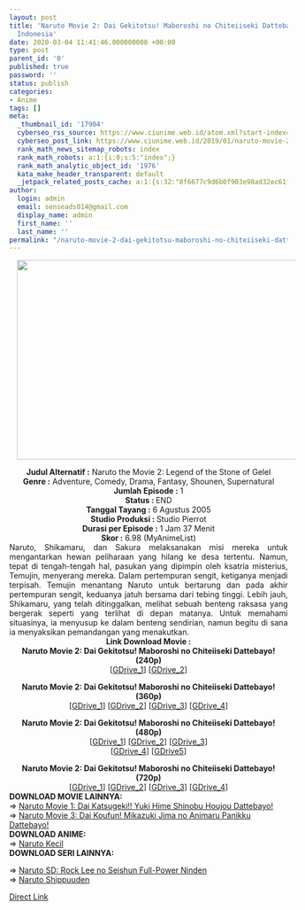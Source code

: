 ```yaml
---
layout: post
title: 'Naruto Movie 2: Dai Gekitotsu! Maboroshi no Chiteiiseki Dattebayo! Movie Subtitle
  Indonesia'
date: 2020-03-04 11:41:46.000000000 +00:00
type: post
parent_id: '0'
published: true
password: ''
status: publish
categories:
- Anime
tags: []
meta:
  _thumbnail_id: '17904'
  cyberseo_rss_source: https://www.ciunime.web.id/atom.xml?start-index=3001&max-results=150
  cyberseo_post_link: https://www.ciunime.web.id/2019/01/naruto-movie-2-dai-gekitotsu-maboroshi.html
  rank_math_news_sitemap_robots: index
  rank_math_robots: a:1:{i:0;s:5:"index";}
  rank_math_analytic_object_id: '1976'
  kata_make_header_transparent: default
  _jetpack_related_posts_cache: a:1:{s:32:"8f6677c9d6b0f903e98ad32ec61f8deb";a:2:{s:7:"expires";i:1663216589;s:7:"payload";a:0:{}}}
author:
  login: admin
  email: senseads014@gmail.com
  display_name: admin
  first_name: ''
  last_name: ''
permalink: "/naruto-movie-2-dai-gekitotsu-maboroshi-no-chiteiiseki-dattebayo-movie-subtitle-indonesia/"
---
```

<div class="separator" style="clear: both; text-align: center;"><a href="https://1.bp.blogspot.com/-J0qDLVn6q2E/XE273xz1aPI/AAAAAAAAIsU/-0Ac9Trvz88sG3c1pPJRTNAjK3tJsVAFQCPcBGAYYCw/s1600/Naruto%2BMovie%2B2%2B-%2BDai%2BGekitotsu%2521%2BMaboroshi%2Bno%2BChiteiiseki%2BDattebayo%2521.jpg" imageanchor="1" style="margin-left: 1em; margin-right: 1em;"><img border="0" data-original-height="720" data-original-width="1280" height="360" src="{{ site.baseurl }}/assets/2020/03/Naruto%2BMovie%2B2%2B-%2BDai%2BGekitotsu%2521%2BMaboroshi%2Bno%2BChiteiiseki%2BDattebayo%2521.jpg" width="640" /></a></div>
<p>
<div style="text-align: center;"><b>Judul</b><b><b> Alternatif</b> :</b> Naruto the Movie 2: Legend of the Stone of Gelel</div>
<div style="text-align: center;"><b><b>Genre :</b></b> Adventure, Comedy, Drama, Fantasy, Shounen, Supernatural</div>
<div style="text-align: center;"><b>Jumlah Episode :</b> 1<br /><b>Status :&nbsp;</b>END<br /><b>Tanggal Tayang :</b> 6 Agustus 2005<br /><b>Studio Produksi : </b>Studio Pierrot<br /><b>Durasi per Episode :</b> 1 Jam 37 Menit</div>
<div style="text-align: center;"><b>Skor :</b> 6.98 (MyAnimeList)</div>
<div style="text-align: center;"></div>
<div style="text-align: justify;">Naruto, Shikamaru, dan Sakura melaksanakan misi mereka untuk mengantarkan hewan peliharaan yang hilang ke desa tertentu. Namun, tepat di tengah-tengah hal, pasukan yang dipimpin oleh ksatria misterius, Temujin, menyerang mereka. Dalam pertempuran sengit, ketiganya menjadi terpisah. Temujin menantang Naruto untuk bertarung dan pada akhir pertempuran sengit, keduanya jatuh bersama dari tebing tinggi. Lebih jauh, Shikamaru, yang telah ditinggalkan, melihat sebuah benteng raksasa yang bergerak seperti yang terlihat di depan matanya. Untuk memahami situasinya, ia menyusup ke dalam benteng sendirian, namun begitu di sana ia menyaksikan pemandangan yang menakutkan.</div>
<div style="text-align: justify;"></div>
<div style="text-align: justify;"></div>
<div style="text-align: center;"><b>Link Download Movie :</b></div>
<div style="text-align: center;"><b>Naruto Movie 2: Dai Gekitotsu! Maboroshi no Chiteiiseki Dattebayo! (240p)</b><br />[<a href="https://drive.google.com/uc?export=download&amp;id=1MqErLXAHInR8oevvv_V3PiqX4su3AAfb" target="_blank" rel="noopener">GDrive_1</a>]&nbsp;[<a href="https://drive.google.com/uc?export=download&amp;id=1N7YBuVH9-3uRkNvyhAm5vvFQVsPOBkbQ" target="_blank" rel="noopener">GDrive_2</a>]</p>
<p><b>Naruto Movie 2: Dai Gekitotsu! Maboroshi no Chiteiiseki Dattebayo! (360p)</b><br />[<a href="https://drive.google.com/uc?export=download&amp;id=1UbC1VBh-6m9ax32tTLYUqiNEO7TBa4sw" target="_blank" rel="noopener">GDrive_1</a>] [<a href="https://drive.google.com/uc?export=download&amp;id=1SWlobsZfSeJLDpqXj6Et2lhqmyboLzAl" target="_blank" rel="noopener">GDrive_2</a>] [<a href="https://drive.google.com/uc?export=download&amp;id=1mkplSjLmU3e98dY56yRcMysUIY9DoDfI" target="_blank" rel="noopener">GDrive_3</a>]&nbsp;[<a href="https://drive.google.com/uc?export=download&amp;id=1A534s1XcV9IhMciciUGKwh11g8NedEQV" target="_blank" rel="noopener">GDrive_4</a>]</p>
<p><b>Naruto Movie 2: Dai Gekitotsu! Maboroshi no Chiteiiseki Dattebayo! (480p)</b><br />[<a href="https://drive.google.com/uc?export=download&amp;id=1EbNZFCTnxzoZKmkq5ARsbk6pcwFcYHyb" target="_blank" rel="noopener">GDrive_1</a>] [<a href="https://drive.google.com/uc?id=1JAxFnBpsw-I6tjGkL7fq4gbMb2PBVQ3k" target="_blank" rel="noopener">GDrive_2</a>] [<a href="https://drive.google.com/uc?export=download&amp;id=1ldOTIuGcPKNmOtgcM3rfWew1oFa7yy3B" target="_blank" rel="noopener">GDrive_3</a>]<br />[<a href="https://drive.google.com/uc?export=download&amp;id=1SEVmrGk-9SZ6pITI-veMjJRH0toy2XkT" target="_blank" rel="noopener">GDrive_4</a>]&nbsp;[<a href="https://drive.google.com/uc?export=download&amp;id=1gqQVmUx2bbtHWDCx_oqdQtKt1dyDn8Xr" target="_blank" rel="noopener">GDrive5</a>]</p>
</div>
<div style="text-align: center;"><b>Naruto Movie 2: Dai Gekitotsu! Maboroshi no Chiteiiseki Dattebayo! (720p)</b><br />[<a href="https://drive.google.com/uc?export=download&amp;id=1IfVoYqUddpBwWfBjdlOcDOh7XloriNAY" target="_blank" rel="noopener">GDrive_1</a>] [<a href="https://drive.google.com/uc?export=download&amp;id=1a6mcQL1wADfU8oTJAubx1-XXt3VBF51K" target="_blank" rel="noopener">GDrive_2</a>] [<a href="https://drive.google.com/uc?export=download&amp;id=183ybmG2ZHja7HlB_QZuDktBmlIeAwVPg" target="_blank" rel="noopener">GDrive_3</a>]&nbsp;[<a href="https://drive.google.com/uc?export=download&amp;id=1vQSNzzIld-jOkRMY9RPqCZ6sLpuSCJtr" target="_blank" rel="noopener">GDrive_4</a>]
<div style="text-align: left;"></div>
<div style="text-align: left;"></div>
<div style="text-align: left;"><b>DOWNLOAD MOVIE LAINNYA:</b></div>
<div style="text-align: left;"></div>
<div style="text-align: left;">=&gt;&nbsp;<a href="https://www.ciunime.web.id/2019/01/naruto-movie-1-dai-katsugeki-yuki-hime.html" target="_blank" rel="noopener">Naruto Movie 1: Dai Katsugeki!! Yuki Hime Shinobu Houjou Dattebayo!</a></div>
<div style="text-align: left;">=&gt;&nbsp;<a href="https://www.ciunime.web.id/2019/01/naruto-movie-3-dai-koufun-mikazuki-jima.html" target="_blank" rel="noopener">Naruto Movie 3: Dai Koufun! Mikazuki Jima no Animaru Panikku Dattebayo!</a></div>
<div style="text-align: left;"></div>
<div style="text-align: left;"><b>DOWNLOAD ANIME:</b></div>
<div style="text-align: left;"></div>
<div style="text-align: left;">=&gt;&nbsp;<a href="https://www.ciunime.web.id/2019/09/naruto-kecil-episode-001-220-end-batch.html" target="_blank" rel="noopener">Naruto Kecil</a></div>
<div style="text-align: left;"><b>DOWNLOAD SERI LAINNYA:</b></p>
<p>=&gt;&nbsp;<a href="https://www.ciunime.web.id/2019/07/naruto-sd-rock-lee-no-seishun-full.html" target="_blank" rel="noopener">Naruto SD: Rock Lee no Seishun Full-Power Ninden</a><br />=&gt;&nbsp;<a href="https://www.ciunime.web.id/2019/07/naruto-shippuuden-episode-001-500-end.html" target="_blank" rel="noopener">Naruto Shippuuden</a></p>
</div>
</div>
<link rel="stylesheet" href="https://cdnjs.cloudflare.com/ajax/libs/font-awesome/4.7.0/css/font-awesome.min.css" />
<div class="divbtn"> <a href="https://handymansurrender.com/fihup8buzv?key=94550f7ce39444073321dde3b8782f97" class="btn"><i class="fa fa-download"></i> Direct Link</a> </div>
